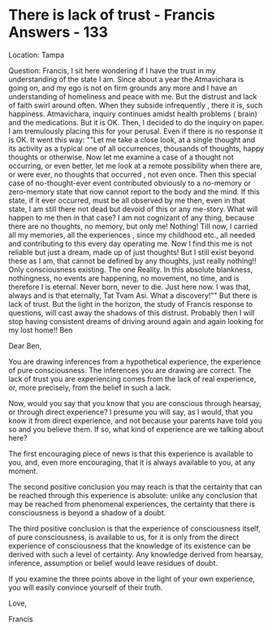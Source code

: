 # There is lack of trust - Francis Answers - 133

Location: Tampa&nbsp;

Question: Francis, I sit here wondering if I have the trust in my understanding of the state I am. Since about a year the Atmavichara is going on, and my ego is not on firm grounds any more and I have an understanding of homeliness and peace with me. But the distrust and lack of faith swirl around often. When they subside infrequently , there it is, such happiness. Atmavichara, inquiry continues amidst health problems ( brain) and the medications. But it is OK. Then, I decided to do the inquiry on paper. I am tremulously placing this for your perusal. Even if there is no response it is OK. It went this way: &quot;&quot;Let me take a close look, at a single thought and its activity as a typical one of all occurrences, thousands of thoughts, happy thoughts or otherwise. Now let me examine a case of a thought not occurring, or even better, let me look at a remote possibility when there are, or were ever, no thoughts that occurred , not even once. Then this special case of no-thought-ever event contributed obviously to a no-memory or zero-memory state that now cannot report to the body and the mind. If this state, if it ever occurred, must be all observed by me then, even in that state, I am still there not dead but devoid of this or any me-story. What will happen to me then in that case? I am not cognizant of any thing, because there are no thoughts, no memory, but only me! Nothing! Till now, I carried all my memories, all the experiences , since my childhood etc., all needed and contributing to this every day operating me. Now I find this me is not reliable but just a dream, made up of just thoughts! But I still exist beyond these as I am, that cannot be defined by any thoughts, just really nothing!! Only consciousness existing. The one Reality. In this absolute blankness, nothingness, no events are happening, no movement, no time, and is therefore I is eternal. Never born, never to die. Just here now. I was that, always and is that eternally, Tat Tvam Asi. What a discovery!&quot;&quot; But there is lack of trust. But the light in the horizon, the study of Francis response to questions, will cast away the shadows of this distrust. Probably then I will stop having consistent dreams of driving around again and again looking for my lost home!! Ben

Dear Ben,

You are drawing inferences from a hypothetical experience, the experience of pure consciousness. The inferences you are drawing are correct. The lack of trust you are experiencing comes from the lack of real experience, or, more precisely, from the belief in such a lack.&nbsp;

Now, would you say that you know that you are conscious through hearsay, or through direct experience? I presume you will say, as I would, that you know it from direct experience, and not because your parents have told you so and you believe them. If so, what kind of experience are we talking about here?&nbsp;

The first encouraging piece of news is that this experience is available to you, and, even more encouraging, that it is always available to you, at any moment.&nbsp;

The second positive conclusion you may reach is that the certainty that can be reached through this experience is absolute: unlike any conclusion that may be reached from phenomenal experiences, the certainty that there is consciousness is beyond a shadow of a doubt.&nbsp;

The third positive conclusion is that the experience of consciousness itself, of pure consciousness, is available to us, for it is only from the direct experience of consciousness that the knowledge of its existence can be derived with such a level of certainty. Any knowledge derived from hearsay, inference, assumption or belief would leave residues of doubt.

If you examine the three points above in the light of your own experience, you will easily convince yourself of their truth.

Love,

Francis




  








